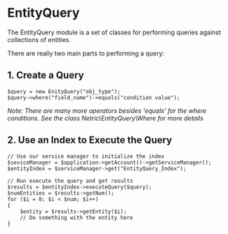 # EntityQuery

The EntityQuery module is a set of classes for performing queries against collections of
entities. 

There are really two main parts to performing a query:

## 1. Create a Query

    $query = new EnityQuery("obj_type");
    $query->where("field_name")->equals("condition value");

*Note: There are many more operators besides 'equals' for the where conditions.
See the class Netric\EntityQuery\Where for more details*

## 2. Use an Index to Execute the Query

    // Use our service manager to initialize the index
    $seviceManager = $application->getAccount()->getServiceManager();
    $entityIndex = $serviceManager->get("EntityQuery_Index");
    
    // Run execute the query and get results
    $results = $entityIndex->executeQuery($query);
    $numEntities = $results->getNum();
    for ($i = 0; $i < $num; $i++)
    {
        $entity = $results->getEntity($i);
        // Do something with the entity here
    }
